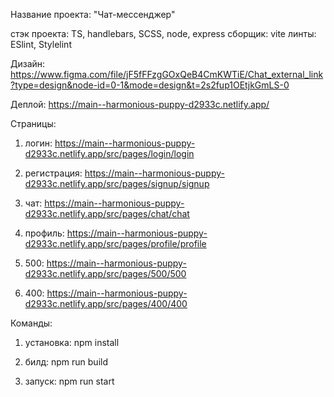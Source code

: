 Название проекта: "Чат-мессенджер"

стэк проекта: TS, handlebars, SCSS, node, express
сборщик: vite
линты: ESlint, Stylelint

Дизайн: https://www.figma.com/file/jF5fFFzgGOxQeB4CmKWTiE/Chat_external_link?type=design&node-id=0-1&mode=design&t=2s2fup1OEtjkGmLS-0

Деплой:
https://main--harmonious-puppy-d2933c.netlify.app/

Страницы:

1. логин: https://main--harmonious-puppy-d2933c.netlify.app/src/pages/login/login

2. регистрация: https://main--harmonious-puppy-d2933c.netlify.app/src/pages/signup/signup

3. чат: https://main--harmonious-puppy-d2933c.netlify.app/src/pages/chat/chat

4. профиль: https://main--harmonious-puppy-d2933c.netlify.app/src/pages/profile/profile

5. 500: https://main--harmonious-puppy-d2933c.netlify.app/src/pages/500/500

6. 400: https://main--harmonious-puppy-d2933c.netlify.app/src/pages/400/400

Команды:

1. установка: npm install

2. билд: npm run build

3. запуск: npm run start
